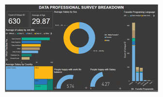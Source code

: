![MarineGEO circle logo](https://github.com/DavidTheAnalyst7/PowerBI-project/blob/main/Screenshot%202024-03-01%20172629.png "MarineGEO logo")

